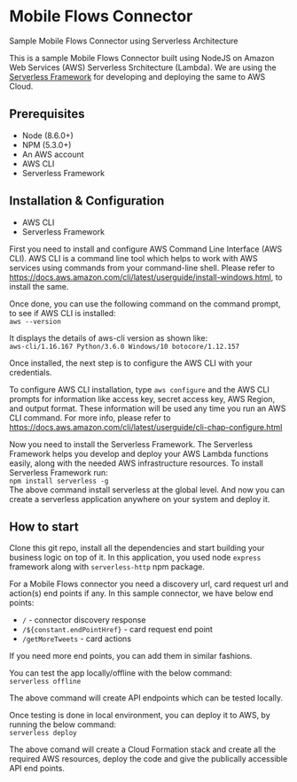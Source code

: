 # Mobile Flows Connector
Sample Mobile Flows Connector using Serverless Architecture

This is a sample Mobile Flows Connector built using NodeJS on Amazon Web Services (AWS) Serverless Srchitecture (Lambda). 
We are using the [Serverless Framework](www.serverless.com) for developing and deploying the same to AWS Cloud.

## Prerequisites
- Node (8.6.0+)
- NPM (5.3.0+)
- An AWS account
- AWS CLI
- Serverless Framework

## Installation & Configuration
- AWS CLI
- Serverless Framework

First you need to install and configure AWS Command Line Interface (AWS CLI). 
AWS CLI is a command line tool which helps to work with AWS services using commands from your command-line shell. Please refer to https://docs.aws.amazon.com/cli/latest/userguide/install-windows.html, to install the same.

Once done, you can use the following command on the command prompt, to see if AWS CLI is installed:</br>
`aws --version`</br>

It displays the details of aws-cli version as shown like:</br>
`aws-cli/1.16.167 Python/3.6.0 Windows/10 botocore/1.12.157`</br>

Once installed, the next step is to configure the AWS CLI with your credentials.

To configure AWS CLI installation, type `aws configure` and the AWS CLI prompts for information like access key, secret access key, AWS Region, and output format. These information will be used any time you run an AWS CLI command. For more info, please refer to  https://docs.aws.amazon.com/cli/latest/userguide/cli-chap-configure.html

Now you need to install the Serverless Framework.
The Serverless Framework helps you develop and deploy your AWS Lambda functions easily, along with the needed AWS infrastructure resources.
To install Serverless Framework run:</br>
`npm install serverless -g`</br>
The above command install serverless at the global level. And now you can create a serverless application anywhere on your system and deploy it.
 
## How to start
Clone this git repo, install all the dependencies and start building your business logic on top of it.
In this application, you used node `express` framework along with `serverless-http` npm package.

For a Mobile Flows connector you need a discovery url, card request url and action(s) end points if any.
In this sample connector, we have below end points:
- `/` - connector discovery response
- `/${constant.endPointHref}` - card request end point
- `/getMoreTweets` - card actions

If you need more end points, you can add them in similar fashions.

You can test the app locally/offline with the below command:</br>
`serverless offline`

The above command will create API endpoints which can be tested locally. 

Once testing is done in local environment, you can deploy it to AWS, by running the below command: </br>
`serverless deploy` </br>

The above comand will create a Cloud Formation stack and create all the required AWS resources, deploy the code and give the publically accessible API end points. 

